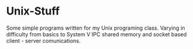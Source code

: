 # Unix-Stuff
Some simple programs written for my Unix programing class. Varying in difficulty from basics to System V IPC shared memory and socket based client - server comunications.
